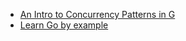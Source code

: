 * [An Intro to Concurrency Patterns in G](http://blog.codeship.com/an-intro-to-concurrency-patterns-in-go/)
* [Learn Go by example](https://gobyexample.com/)

